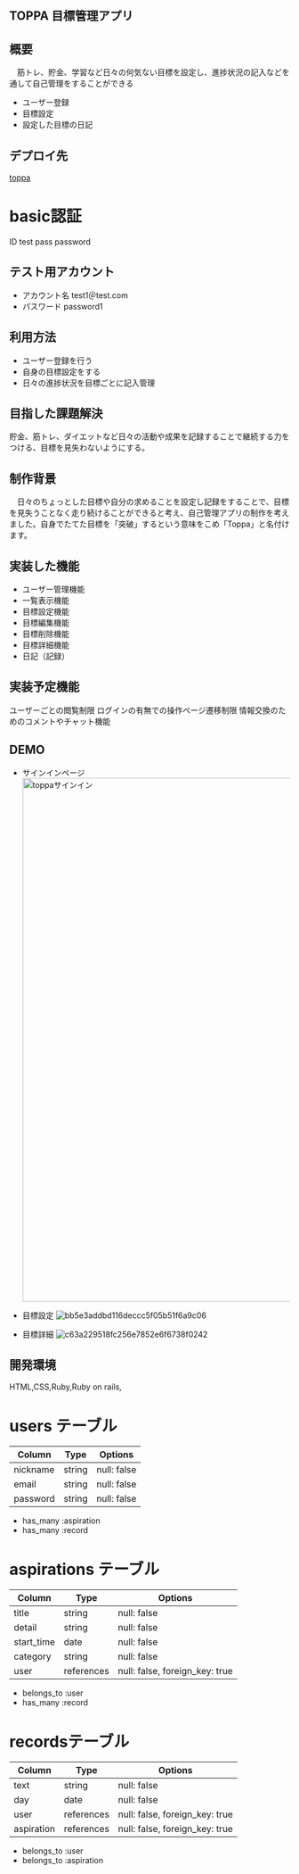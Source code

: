 ## TOPPA 目標管理アプリ

## 概要
　筋トレ、貯金、学習など日々の何気ない目標を設定し、進捗状況の記入などを通して自己管理をすることができる

* ユーザー登録
* 目標設定
* 設定した目標の日記

## デプロイ先
  [toppa](https://toppa29766.herokuapp.com/)

# basic認証
  ID   test
  pass password

## テスト用アカウント

* アカウント名  test1＠test.com
* パスワード    password1

## 利用方法
* ユーザー登録を行う
* 自身の目標設定をする
* 日々の進捗状況を目標ごとに記入管理

## 目指した課題解決
  貯金、筋トレ、ダイエットなど日々の活動や成果を記録することで継続する力をつける、目標を見失わないようにする。

## 制作背景
　日々のちょっとした目標や自分の求めることを設定し記録をすることで、目標を見失うことなく走り続けることができると考え、自己管理アプリの制作を考えました。自身でたてた目標を「突破」するという意味をこめ「Toppa」と名付けます。

## 実装した機能
* ユーザー管理機能
* 一覧表示機能
* 目標設定機能
* 目標編集機能
* 目標削除機能
* 目標詳細機能
* 日記（記録）

## 実装予定機能
  ユーザーごとの閲覧制限
  ログインの有無での操作ページ遷移制限
  情報交換のためのコメントやチャット機能

## DEMO
* サインインページ
  <img width="939" alt="toppaサインイン" src="https://user-images.githubusercontent.com/70507300/102573781-94781500-4132-11eb-93cf-351674894503.png">

* 目標設定
  ![bb5e3addbd116deccc5f05b51f6a9c06](https://user-images.githubusercontent.com/70507300/102574324-d190d700-4133-11eb-9939-7c07a0610b88.gif)

* 目標詳細
  ![c63a229518fc256e7852e6f6738f0242](https://user-images.githubusercontent.com/70507300/102574612-8b884300-4134-11eb-92e2-f1d4406aecd9.gif)

## 開発環境
  HTML,CSS,Ruby,Ruby on rails,

# users テーブル
| Column    | Type   | Options     |
| --------- | ------ | ----------- |
| nickname  | string | null: false |
| email     | string | null: false |
| password  | string | null: false |

- has_many :aspiration
- has_many :record

# aspirations テーブル
| Column     | Type       | Options                        |
| ---------- | ---------- | ------------------------------ |
| title      | string     | null: false                    |
| detail     | string     | null: false                    |
| start_time | date       | null: false                    |
| category   | string     | null: false                    |
| user       | references | null: false, foreign_key: true |

- belongs_to :user
- has_many :record

# recordsテーブル
| Column     | Type       | Options                        |
| ---------- | ---------- | ------------------------------ |
| text       | string     | null: false                    |
| day        | date       | null: false                    |
| user       | references | null: false, foreign_key: true |
| aspiration | references | null: false, foreign_key: true |

- belongs_to :user
- belongs_to :aspiration
